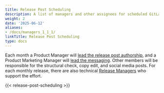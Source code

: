 ```yaml
---
title: Release Post Scheduling
description: A list of managers and other assignees for scheduled GitLab release posts.
weight: 2
date: '2025-06-12'
aliases:
- /docs/managers_1_1_1/
linkTitle: Release Post Scheduling
type: docs
---
```


Each month a Product Manager will [lead the release post authorship](/handbook/marketing/blog#release-post-manager), and a Product Marketing Manager will [lead the messaging](/handbook/marketing/blog#pmm-lead). Other members will be responsible for the structural check, copy edit, and social media posts. For each monthly release, there are also technical [Release Managers](https://about.gitlab.com/community/release-managers/) who support the effort.

{{< release-post-scheduling >}}
